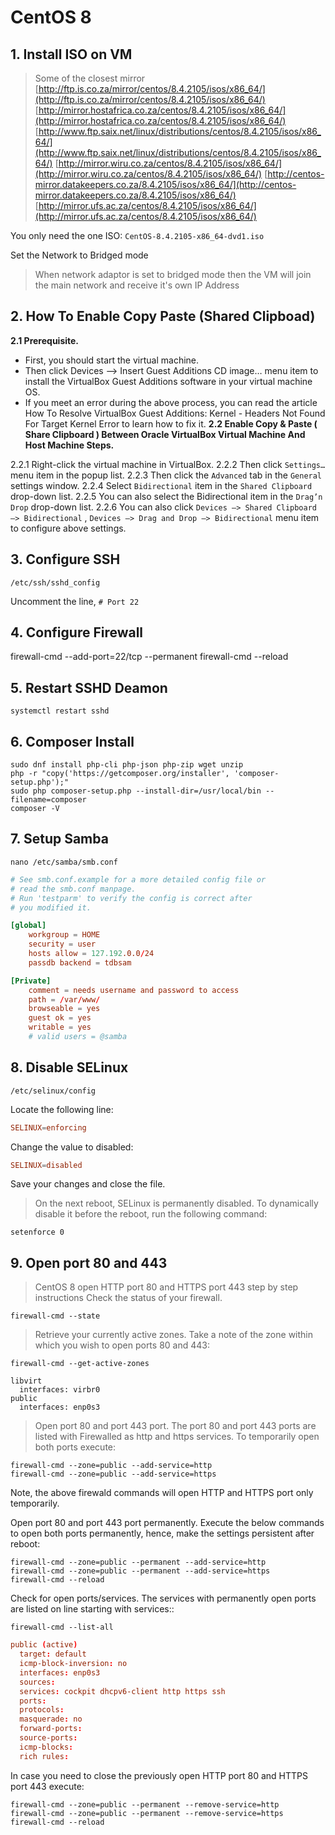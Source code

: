 # CentOS 8

## 1. Install ISO on VM

> Some of the closest mirror
[http://ftp.is.co.za/mirror/centos/8.4.2105/isos/x86_64/](http://ftp.is.co.za/mirror/centos/8.4.2105/isos/x86_64/)
[http://mirror.hostafrica.co.za/centos/8.4.2105/isos/x86_64/](http://mirror.hostafrica.co.za/centos/8.4.2105/isos/x86_64/)
[http://www.ftp.saix.net/linux/distributions/centos/8.4.2105/isos/x86_64/](http://www.ftp.saix.net/linux/distributions/centos/8.4.2105/isos/x86_64/)
[http://mirror.wiru.co.za/centos/8.4.2105/isos/x86_64/](http://mirror.wiru.co.za/centos/8.4.2105/isos/x86_64/)
[http://centos-mirror.datakeepers.co.za/8.4.2105/isos/x86_64/](http://centos-mirror.datakeepers.co.za/8.4.2105/isos/x86_64/)
[http://mirror.ufs.ac.za/centos/8.4.2105/isos/x86_64/](http://mirror.ufs.ac.za/centos/8.4.2105/isos/x86_64/)

You only need the one ISO: `CentOS-8.4.2105-x86_64-dvd1.iso`

Set the Network to Bridged mode
> When network adaptor is set to bridged mode then the VM will join the main network and receive it's own IP Address

## 2. How To Enable Copy Paste (Shared Clipboad)

**2.1 Prerequisite.**

- First, you should start the virtual machine.
- Then click Devices —> Insert Guest Additions CD image… menu item to install the VirtualBox Guest Additions software in your virtual machine OS.
- If you meet an error during the above process, you can read the article How To Resolve VirtualBox Guest Additions: Kernel - Headers Not Found For Target Kernel Error to learn how to fix it.
**2.2 Enable Copy & Paste ( Share Clipboard ) Between Oracle VirtualBox Virtual Machine And Host Machine Steps.**

2.2.1 Right-click the virtual machine in VirtualBox.
2.2.2 Then click `Settings…` menu item in the popup list.
2.2.3 Then click the `Advanced` tab in the `General` settings window.
2.2.4 Select `Bidirectional` item in the `Shared Clipboard` drop-down list.
2.2.5 You can also select the Bidirectional item in the `Drag’n Drop` drop-down list.
2.2.6 You can also click `Devices —> Shared Clipboard —> Bidirectional` , `Devices —> Drag and Drop —> Bidirectional` menu item to configure above settings.

## 3. Configure SSH 

```shell
/etc/ssh/sshd_config
```

Uncomment the line, `# Port 22`

## 4. Configure Firewall

firewall-cmd --add-port=22/tcp --permanent
firewall-cmd --reload

## 5. Restart SSHD Deamon

```shell
systemctl restart sshd
```

## 6. Composer Install

```shell
sudo dnf install php-cli php-json php-zip wget unzip
php -r "copy('https://getcomposer.org/installer', 'composer-setup.php');"
sudo php composer-setup.php --install-dir=/usr/local/bin --filename=composer
composer -V
```

## 7. Setup Samba

```shell
nano /etc/samba/smb.conf
```

```conf
# See smb.conf.example for a more detailed config file or
# read the smb.conf manpage.
# Run 'testparm' to verify the config is correct after
# you modified it.

[global]
    workgroup = HOME
    security = user
    hosts allow = 127.192.0.0/24
    passdb backend = tdbsam

[Private]
    comment = needs username and password to access
    path = /var/www/
    browseable = yes
    guest ok = yes
    writable = yes
    # valid users = @samba
```

## 8. Disable SELinux

```shell
/etc/selinux/config
```

Locate the following line:

```conf
SELINUX=enforcing
```

Change the value to disabled:

```conf
SELINUX=disabled
```

Save your changes and close the file.
>On the next reboot, SELinux is permanently disabled. To dynamically disable it before the reboot, run the following command:

```shell
setenforce 0
```

## 9. Open port 80 and 443

> CentOS 8 open HTTP port 80 and HTTPS port 443 step by step instructions
Check the status of your firewall.

```shell
firewall-cmd --state
```

> Retrieve your currently active zones. Take a note of the zone within which you wish to open ports 80 and 443:

```shell
firewall-cmd --get-active-zones
```

```shell
libvirt
  interfaces: virbr0 
public
  interfaces: enp0s3
```

>Open port 80 and port 443 port.
>The port 80 and port 443 ports are listed with Firewalled as http and https services. To temporarily open both ports execute:

```shell
firewall-cmd --zone=public --add-service=http
firewall-cmd --zone=public --add-service=https
```

Note, the above firewald commands will open HTTP and HTTPS port only temporarily.

Open port 80 and port 443 port permanently. Execute the below commands to open both ports permanently, hence, make the settings persistent after reboot:

```shell
firewall-cmd --zone=public --permanent --add-service=http
firewall-cmd --zone=public --permanent --add-service=https
firewall-cmd --reload
```

Check for open ports/services. The services with permanently open ports are listed on line starting with services::

```shell
firewall-cmd --list-all
```

```conf
public (active)
  target: default
  icmp-block-inversion: no
  interfaces: enp0s3
  sources: 
  services: cockpit dhcpv6-client http https ssh
  ports: 
  protocols: 
  masquerade: no
  forward-ports: 
  source-ports: 
  icmp-blocks: 
  rich rules:
```

In case you need to close the previously open HTTP port 80 and HTTPS port 443 execute:

```shell
firewall-cmd --zone=public --permanent --remove-service=http
firewall-cmd --zone=public --permanent --remove-service=https
firewall-cmd --reload
```
